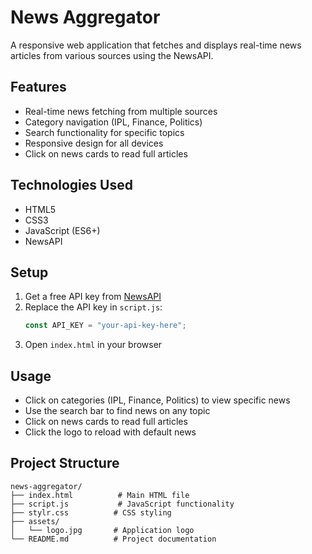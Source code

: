 # News Aggregator

A responsive web application that fetches and displays real-time news articles from various sources using the NewsAPI.

## Features

- Real-time news fetching from multiple sources
- Category navigation (IPL, Finance, Politics)
- Search functionality for specific topics
- Responsive design for all devices
- Click on news cards to read full articles

## Technologies Used

- HTML5
- CSS3
- JavaScript (ES6+)
- NewsAPI

## Setup

1. Get a free API key from [NewsAPI](https://newsapi.org/)
2. Replace the API key in `script.js`:
   ```javascript
   const API_KEY = "your-api-key-here";
   ```
3. Open `index.html` in your browser

## Usage

- Click on categories (IPL, Finance, Politics) to view specific news
- Use the search bar to find news on any topic
- Click on news cards to read full articles
- Click the logo to reload with default news

## Project Structure

```
news-aggregator/
├── index.html          # Main HTML file
├── script.js           # JavaScript functionality
├── stylr.css          # CSS styling
├── assets/
│   └── logo.jpg       # Application logo
└── README.md          # Project documentation
``` 